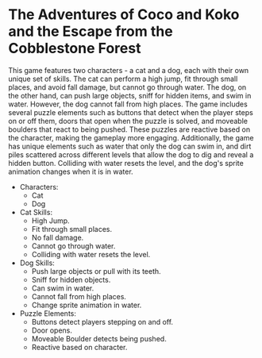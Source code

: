 # The Adventures of Coco and Koko and the Escape from the Cobblestone Forest

This game features two characters - a cat and a dog, each with their own unique set of skills. The cat can perform a high jump, fit through small places, and avoid fall damage, but cannot go through water. The dog, on the other hand, can push large objects, sniff for hidden items, and swim in water. However, the dog cannot fall from high places. The game includes several puzzle elements such as buttons that detect when the player steps on or off them, doors that open when the puzzle is solved, and moveable boulders that react to being pushed. These puzzles are reactive based on the character, making the gameplay more engaging. Additionally, the game has unique elements such as water that only the dog can swim in, and dirt piles scattered across different levels that allow the dog to dig and reveal a hidden button. Colliding with water resets the level, and the dog's sprite animation changes when it is in water.

- Characters:
  - Cat
  - Dog
- Cat Skills:
  - High Jump.
  - Fit through small places.
  - No fall damage.
  - Cannot go through water.
  - Colliding with water resets the level.
- Dog Skills:
  - Push large objects or pull with its teeth.
  - Sniff for hidden objects.
  - Can swim in water.
  - Cannot fall from high places.
  - Change sprite animation in water.
- Puzzle Elements:
  - Buttons detect players stepping on and off.
  - Door opens.
  - Moveable Boulder detects being pushed.
  - Reactive based on character.